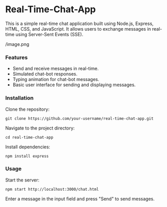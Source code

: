 # Real-Time-Chat-App

This is a simple real-time chat application built using Node.js, Express, HTML, CSS, and JavaScript. It allows users to exchange messages in real-time using Server-Sent Events (SSE).

/image.png

### Features
- Send and receive messages in real-time.
- Simulated chat-bot responses.
- Typing animation for chat-bot messages.
- Basic user interface for sending and displaying messages.

### Installation
Clone the repository:

``` git clone https://github.com/your-username/real-time-chat-app.git ```

Navigate to the project directory:

```cd real-time-chat-app ```

Install dependencies:

```npm install express```

### Usage
Start the server:

```npm start http://localhost:3000/chat.html```

Enter a message in the input field and press "Send" to send messages.
